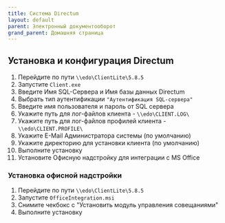 ```yaml
---
title: Система Directum
layout: default
parent: Электронный документооборот
grand_parent: Домашняя страница
---
```


## Установка и конфигурация Directum

1. Перейдите по пути `\\edo\ClientLite\5.8.5`
2. Запустите `Client.exe`
3. Введите Имя SQL-Сервера и Имя базы данных Directum
4. Выбрать тип аутентификации `"Аутентификация SQL-сервера"`
5. Введите имя пользователя и пароль от SQL сервера
6. Укажите путь для лог-файлов клиента - `\\edo\CLIENT.LOG\`
7. Укажите путь для лог-файлов профилей клиента - `\\edo\CLIENT.PROFILE\`
8. Укажите E-Mail Администратора системы (по умолчанию)
9. Укажите директорию для установки клиента (по умолчанию)
10. Выполните установку
11. Установите Офисную надстройку для интеграции с MS Office

### Установка офисной надстройки

1. Перейдите по пути `\\edo\ClientLite\5.8.5`
2. Запустите `OfficeIntegration.msi`
3. Снимите чекбокс с "Установить модуль управления совещаниями"
4. Выполните установку
